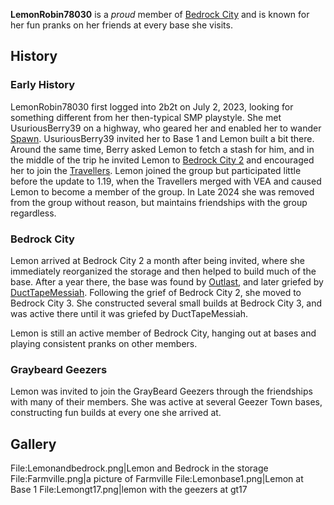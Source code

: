 **LemonRobin78030** is a *proud* member of [Bedrock City](https://2b2t.miraheze.org/wiki/Bedrock_City) and is known for her fun pranks on her friends at every base she visits.

## History
### Early History
LemonRobin78030 first logged into 2b2t on July 2, 2023, looking for something different from her then-typical SMP playstyle. She met UsuriousBerry39 on a highway, who geared her and enabled her to wander [Spawn](https://2b2t.miraheze.org/wiki/Spawn). UsuriousBerry39 invited her to Base 1 and Lemon built a bit there. Around the same time, Berry asked Lemon to fetch a stash for him, and in the middle of the trip he invited Lemon to [Bedrock City 2](https://2b2t.miraheze.org/wiki/Bedrock_City_2) and encouraged her to join the [Travellers](https://2b2t.miraheze.org/wiki/Travellers). Lemon joined the group but participated little before the update to 1.19, when the Travellers merged with VEA and caused Lemon to become a member of the group. In Late 2024 she was removed from the group without reason, but maintains friendships with the group regardless.

### Bedrock City
Lemon arrived at Bedrock City 2 a month after being invited, where she immediately reorganized the storage and then helped to build much of the base. After a year there, the base was found by [Outlast](https://2b2t.miraheze.org/wiki/Outlast), and later griefed by [DuctTapeMessiah](https://2b2t.miraheze.org/wiki/DuctTapeMessiah). Following the grief of Bedrock City 2, she moved to Bedrock City 3. She constructed several small builds at Bedrock City 3, and was active there until it was griefed by DuctTapeMessiah.

Lemon is still an active member of Bedrock City, hanging out at bases and playing consistent pranks on other members.

### Graybeard Geezers
Lemon was invited to join the GrayBeard Geezers through the friendships with many of their members. She was active at several Geezer Town bases, constructing fun builds at every one she arrived at.

## Gallery
<gallery>
File:Lemonandbedrock.png|Lemon and Bedrock in the storage
File:Farmville.png|a picture of Farmville
File:Lemonbase1.png|Lemon at Base 1
File:Lemongt17.png|lemon with the geezers at gt17
</gallery>